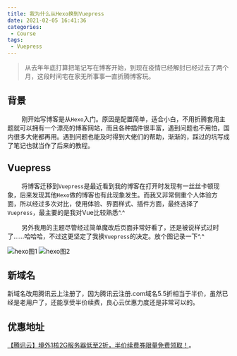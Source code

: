 ```yaml
---
title: 我为什么从Hexo换到Vuepress
date: 2021-02-05 16:41:36
categories: 
 - Course
tags: 
 - Vuepress
---
```

>从去年年底打算把笔记写在博客开始，到现在疫情已经解封已经过去了两个月，这段时间宅在家无所事事一直折腾博客玩。
<!-- more -->
## 背景
&emsp; &emsp;刚开始写博客是从`Hexo`入门。原因是配置简单，适合小白，不用折腾套用主题就可以拥有一个漂亮的博客网站，而且各种插件很丰富，遇到问题也不用怕，国内很多大佬都再用。遇到问题也能及时得到大佬们的帮助，渐渐的，踩过的坑写成了笔记也就当作了后来的教程。

## Vuepress
&emsp; &emsp;将博客迁移到`Vuepress`是最近看到我的博客在打开时发现有一丝丝卡顿现象，后来发现其他`Hexo`做的博客也有此现象发生。而我又非常侧重个人体验方面，所以经过多次对比，使用体验、界面样式、插件方面，最终选择了`Vuepress`，最主要的是我对Vue比较熟悉^.^

&emsp; &emsp;另外我用的主题尽管经过简单魔改后页面非常好看了，还是被说样式过时了……哈哈哈，不过这更坚定了我换`Vuepress`的决定。放个图记录一下^.^

![hexo图1](https://cdn.jsdelivr.net/gh/HubCui/CDN@main/blog/posts/2021-02/hexohome.jpg "hexo图1")
![hexo图2](https://cdn.jsdelivr.net/gh/HubCui/CDN@main/blog/posts/2021-02/hexoimg.jpg "hexo图2")

## 新域名
新域名改用腾讯云上注册了，因为腾讯云注册.com域名5.5折相当于半价，虽然已经是老用户了，还能享受半价续费，良心云优惠力度还是非常可以的。

## 优惠地址
[【腾讯云】境外1核2G服务器低至2折，半价续费券限量免费领取！](https://cloud.tencent.com/act/cps/redirect?redirect=1068&cps_key=bf4a5138a5a36a40c04444800df91a08&from=console)。


